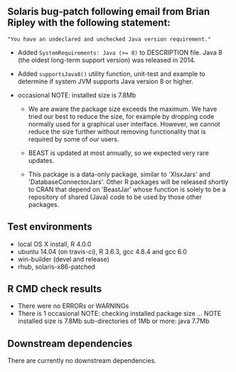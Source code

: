 ## Solaris bug-patch following email from Brian Ripley with the following statement:
	"You have an undeclared and unchecked Java version requirement."

* Added `SystemRequirements: Java (>= 8)` to DESCRIPTION file.  Java 8 (the oldest
  long-term support version) was released in 2014.

* Added `supportsJava8()` utility function, unit-test and example to determine
  if system JVM supports Java version 8 or higher.

* occasional NOTE: installed size is  7.8Mb
  - We are aware the package size exceeds the maximum. We have tried our
    best to reduce the size, for example by dropping code normally used
    for a graphical user interface. However, we cannot reduce the size
    further without removing functionality that is required by some of
    our users.

  - BEAST is updated at most annually, so we expected very rare updates.

  - This package is a data-only package, similar to 'XlsxJars' and
    'DatabaseConnectorJars'. Other R packages will be released shortly to
    CRAN that depend on 'BeastJar' whose function is solely to be a
    repository of shared (Java) code to be used by those other packages.

## Test environments
* local OS X install, R 4.0.0
* ubuntu 14.04 (on travis-ci), R 3.6.3, gcc 4.8.4 and gcc 6.0
* win-builder (devel and release)
* rhub, solaris-x86-patched

## R CMD check results
* There were no ERRORs or WARNINGs
* There is 1 occasional NOTE:
  checking installed package size ... NOTE
    installed size is  7.8Mb
    sub-directories of 1Mb or more:
      java   7.7Mb

## Downstream dependencies
There are currently no downstream dependencies.



